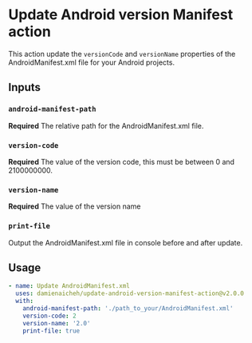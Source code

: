 # Update Android version Manifest action

This action update the `versionCode` and `versionName` properties of the AndroidManifest.xml file for your Android projects.

## Inputs

### `android-manifest-path`

**Required** The relative path for the AndroidManifest.xml file.

### `version-code` 
  
**Required** The value of the version code, this must be between 0 and 2100000000.

###  `version-name`
    
**Required** The value of the version name

###  `print-file`

Output the AndroidManifest.xml file in console before and after update.

## Usage

```yaml
- name: Update AndroidManifest.xml
  uses: damienaicheh/update-android-version-manifest-action@v2.0.0
  with:
    android-manifest-path: './path_to_your/AndroidManifest.xml'
    version-code: 2
    version-name: '2.0'
    print-file: true
```